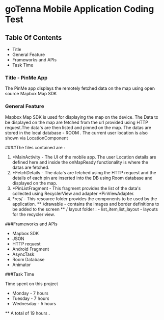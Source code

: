 # goTenna Mobile Application Coding Test

## Table Of Contents
*  Title
*  General Feature
*  Frameworks and APIs
*  Task Time

### Title - PinMe App
The PinMe app displays the remotely fetched data on the map using open source Mapbox Map SDK 

### General Feature
Mapbox Map SDK is used for displaying the map on the device.
The Data to be displayed on the map are fetched from the url provided using HTTP request.The data's are then listed  and pinned on the map.
The datas are stored in the local database - ROOM . 
The current user location is also shown via LocationComponent

####The files contained are :

1. *MainActivity - The UI of the mobile app. The user Location details are defined here and inside the onMapReady functionality is where the datas are fetched.
2. *FetchDetails - The data's are fetched using the HTTP request and the details of each pin are inserted into the DB using Room database and displayed on the map.
3. *PinListFragment - This fragment provides the list of the data's collected using RecyclerView and adapter *PinViewAdapter. 
4. *res/ - This resource folder provides the components to be used by the application.
    **  /drawable - contains the images and border definitions to be added to the screen
    **  / layout folder : - list_item,list_layout -  layouts for the recycler view.
                             

###Frameworks and APIs 
* Mapbox SDK
* JSON 
* HTTP request
* Android Fragment
* AsyncTask
* Room Database
* Animator

###Task Time

Time spent on this project
* Monday - 7 hours
* Tuesday - 7 hours
* Wednesday - 5 hours

** A total of 19 hours . 